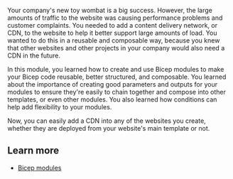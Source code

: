 Your company's new toy wombat is a big success. However, the large amounts of traffic to the website was causing performance problems and customer complaints. You needed to add a content delivery network, or CDN, to the website to help it better support large amounts of load. You wanted to do this in a reusable and composable way, because you knew that other websites and other projects in your company would also need a CDN in the future.

In this module, you learned how to create and use Bicep modules to make your Bicep code reusable, better structured, and composable. You learned about the importance of creating good parameters and outputs for your modules to ensure they're easily to chain together and compose into other templates, or even other modules. You also learned how conditions can help add flexibility to your modules.

Now, you can easily add a CDN into any of the websites you create, whether they are deployed from your website's main template or not.

## Learn more

- [Bicep modules](/azure/azure-resource-manager/bicep/modules)